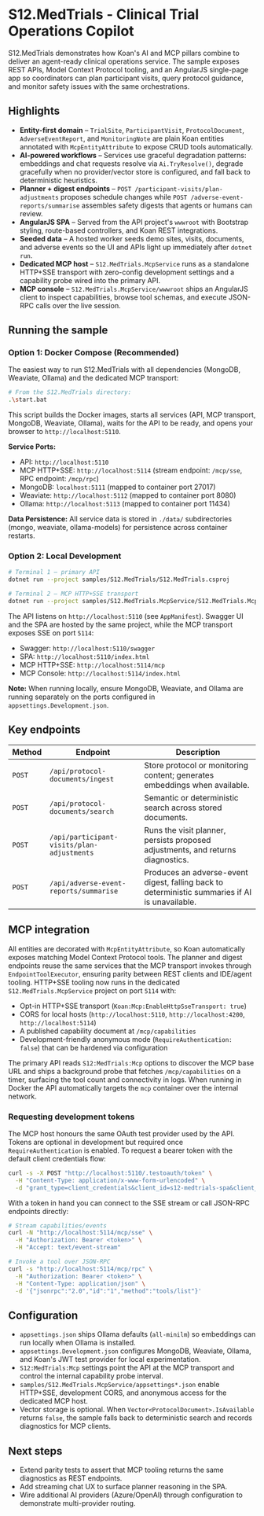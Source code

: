 # S12.MedTrials - Clinical Trial Operations Copilot

S12.MedTrials demonstrates how Koan's AI and MCP pillars combine to deliver an agent-ready clinical operations service. The sample exposes REST APIs, Model Context Protocol tooling, and an AngularJS single-page app so coordinators can plan participant visits, query protocol guidance, and monitor safety issues with the same orchestrations.

## Highlights

- **Entity-first domain** – `TrialSite`, `ParticipantVisit`, `ProtocolDocument`, `AdverseEventReport`, and `MonitoringNote` are plain Koan entities annotated with `McpEntityAttribute` to expose CRUD tools automatically.
- **AI-powered workflows** – Services use graceful degradation patterns: embeddings and chat requests resolve via `Ai.TryResolve()`, degrade gracefully when no provider/vector store is configured, and fall back to deterministic heuristics.
- **Planner + digest endpoints** – `POST /participant-visits/plan-adjustments` proposes schedule changes while `POST /adverse-event-reports/summarise` assembles safety digests that agents or humans can review.
- **AngularJS SPA** – Served from the API project's `wwwroot` with Bootstrap styling, route-based controllers, and Koan REST integrations.
- **Seeded data** – A hosted worker seeds demo sites, visits, documents, and adverse events so the UI and APIs light up immediately after `dotnet run`.
- **Dedicated MCP host** – `S12.MedTrials.McpService` runs as a standalone HTTP+SSE transport with zero-config development settings and a capability probe wired into the primary API.
- **MCP console** – `S12.MedTrials.McpService/wwwroot` ships an AngularJS client to inspect capabilities, browse tool schemas, and execute JSON-RPC calls over the live session.

## Running the sample

### Option 1: Docker Compose (Recommended)

The easiest way to run S12.MedTrials with all dependencies (MongoDB, Weaviate, Ollama) and the dedicated MCP transport:

```bash
# From the S12.MedTrials directory:
.\start.bat
```

This script builds the Docker images, starts all services (API, MCP transport, MongoDB, Weaviate, Ollama), waits for the API to be ready, and opens your browser to `http://localhost:5110`.

**Service Ports:**
- API: `http://localhost:5110`
- MCP HTTP+SSE: `http://localhost:5114` (stream endpoint: `/mcp/sse`, RPC endpoint: `/mcp/rpc`)
- MongoDB: `localhost:5111` (mapped to container port 27017)
- Weaviate: `http://localhost:5112` (mapped to container port 8080)
- Ollama: `http://localhost:5113` (mapped to container port 11434)

**Data Persistence:**
All service data is stored in `./data/` subdirectories (mongo, weaviate, ollama-models) for persistence across container restarts.

### Option 2: Local Development

```bash
# Terminal 1 – primary API
dotnet run --project samples/S12.MedTrials/S12.MedTrials.csproj

# Terminal 2 – MCP HTTP+SSE transport
dotnet run --project samples/S12.MedTrials.McpService/S12.MedTrials.McpService.csproj
```

The API listens on `http://localhost:5110` (see `AppManifest`). Swagger UI and the SPA are hosted by the same project, while the MCP transport exposes SSE on port `5114`:

- Swagger: `http://localhost:5110/swagger`
- SPA: `http://localhost:5110/index.html`
- MCP HTTP+SSE: `http://localhost:5114/mcp`
- MCP Console: `http://localhost:5114/index.html`

**Note:** When running locally, ensure MongoDB, Weaviate, and Ollama are running separately on the ports configured in `appsettings.Development.json`.

## Key endpoints

| Method | Endpoint | Description |
| --- | --- | --- |
| `POST` | `/api/protocol-documents/ingest` | Store protocol or monitoring content; generates embeddings when available. |
| `POST` | `/api/protocol-documents/search` | Semantic or deterministic search across stored documents. |
| `POST` | `/api/participant-visits/plan-adjustments` | Runs the visit planner, persists proposed adjustments, and returns diagnostics. |
| `POST` | `/api/adverse-event-reports/summarise` | Produces an adverse-event digest, falling back to deterministic summaries if AI is unavailable. |

## MCP integration

All entities are decorated with `McpEntityAttribute`, so Koan automatically exposes matching Model Context Protocol tools. The planner and digest endpoints reuse the same services that the MCP transport invokes through `EndpointToolExecutor`, ensuring parity between REST clients and IDE/agent tooling. HTTP+SSE tooling now runs in the dedicated `S12.MedTrials.McpService` project on port `5114` with:

- Opt-in HTTP+SSE transport (`Koan:Mcp:EnableHttpSseTransport: true`)
- CORS for local hosts (`http://localhost:5110`, `http://localhost:4200`, `http://localhost:5114`)
- A published capability document at `/mcp/capabilities`
- Development-friendly anonymous mode (`RequireAuthentication: false`) that can be hardened via configuration

The primary API reads `S12:MedTrials:Mcp` options to discover the MCP base URL and ships a background probe that fetches `/mcp/capabilities` on a timer, surfacing the tool count and connectivity in logs. When running in Docker the API automatically targets the `mcp` container over the internal network.

### Requesting development tokens

The MCP host honours the same OAuth test provider used by the API. Tokens are optional in development but required once `RequireAuthentication` is enabled. To request a bearer token with the default client credentials flow:

```bash
curl -s -X POST "http://localhost:5110/.testoauth/token" \
  -H "Content-Type: application/x-www-form-urlencoded" \
  -d "grant_type=client_credentials&client_id=s12-medtrials-spa&client_secret=dev-secret-s12-medtrials-spa&scope=clinical:operations"
```

With a token in hand you can connect to the SSE stream or call JSON-RPC endpoints directly:

```bash
# Stream capabilities/events
curl -N "http://localhost:5114/mcp/sse" \
  -H "Authorization: Bearer <token>" \
  -H "Accept: text/event-stream"

# Invoke a tool over JSON-RPC
curl -s "http://localhost:5114/mcp/rpc" \
  -H "Authorization: Bearer <token>" \
  -H "Content-Type: application/json" \
  -d '{"jsonrpc":"2.0","id":"1","method":"tools/list"}'
```

## Configuration

- `appsettings.json` ships Ollama defaults (`all-minilm`) so embeddings can run locally when Ollama is installed.
- `appsettings.Development.json` configures MongoDB, Weaviate, Ollama, and Koan's JWT test provider for local experimentation.
- `S12:MedTrials:Mcp` settings point the API at the MCP transport and control the internal capability probe interval.
- `samples/S12.MedTrials.McpService/appsettings*.json` enable HTTP+SSE, development CORS, and anonymous access for the dedicated MCP host.
- Vector storage is optional. When `Vector<ProtocolDocument>.IsAvailable` returns `false`, the sample falls back to deterministic search and records diagnostics for MCP clients.

## Next steps

- Extend parity tests to assert that MCP tooling returns the same diagnostics as REST endpoints.
- Add streaming chat UX to surface planner reasoning in the SPA.
- Wire additional AI providers (Azure/OpenAI) through configuration to demonstrate multi-provider routing.
